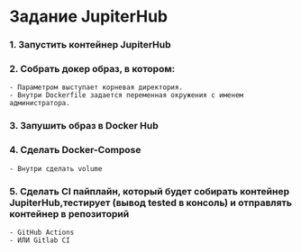 # Задание JupiterHub

### 1. Запустить контейнер JupiterHub

### 2. Собрать докер образ, в котором: 
    - Параметром выступает корневая директория.
    - Внутри Dockerfile задается переменная окружения с именем администратора.

### 3. Запушить образ в Docker Hub

### 4. Сделать Docker-Compose 
    - Внутри сделать volume 

### 5. Сделать CI пайплайн, который будет собирать контейнер JupiterHub,тестирует (вывод tested в консоль) и отправлять контейнер в репозиторий
    - GitHub Actions
    - ИЛИ Gitlab CI 